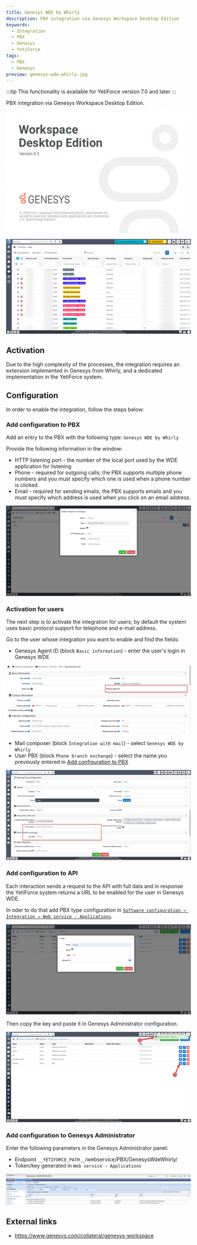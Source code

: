 ```yaml
---
title: Genesys WDE by Whirly
description: PBX integration via Genesys Workspace Desktop Edition
keywords:
  - Integration
  - PBX
  - Genesys
  - YetiForce
tags:
  - PBX
  - Genesys
preview: genesys-wde-whirly.jpg
---
```


:::tip This functionality is available for YetiForce version 7.0 and later
:::

PBX integration via Genesys Workspace Desktop Edition.

![genesys-wde-whirly.jpg](genesys-wde-whirly.jpg)

![genesys-crm.jpg](genesys-crm.jpg)

## Activation

Due to the high complexity of the processes, the integration requires an extension implemented in Genesys from Whirly, and a dedicated implementation in the YetiForce system.

## Configuration

In order to enable the integration, follow the steps below:

### Add configuration to PBX

Add an entry to the PBX with the following type: `Genesys WDE by Whirly`

Provide the following information in the window:

- HTTP listening port - the number of the local port used by the WDE application for listening
- Phone - required for outgoing calls; the PBX supports multiple phone numbers and you must specify which one is used when a phone number is clicked.
- Email - required for sending emails, the PBX supports emails and you must specify which address is used when you click on an email address.

![genesys-wde-whirly-1.jpg](genesys-wde-whirly-1.jpg)

### Activation for users

The next step is to activate the integration for users; by default the system uses basic protocol support for telephone and e-mail address.

Go to the user whose integration you want to enable and find the fields:

- Genesys Agent ID (block `Basic information`) - enter the user's login in Genesys WDE

![genesys-wde-whirly-2.jpg](genesys-wde-whirly-2.jpg)

- Mail composer (block `Integration with mail`) - select `Genesys WDE by Whirly`
- User PBX (block `Phone branch exchange`) - select the name you previously entered in [Add configuration to PBX](#add-configuration-to-pbx)

![genesys-wde-whirly-3.jpg](genesys-wde-whirly-3.jpg)

### Add configuration to API

Each interaction sends a request to the API with full data and in response the YetiForce system returns a URL to be enabled for the user in Genesys WDE.

In oder to do that add PBX type configuration in [`Software configuration → Integration → Web service - Applications`](/administrator-guides/integration/webservice-apps/).

![genesys-wde-whirly-4.jpg](genesys-wde-whirly-4.jpg)

Then copy the key and paste it in Genesys Administrator configuration.

![genesys-wde-whirly-5.jpg](genesys-wde-whirly-5.jpg)

### Add configuration to Genesys Administrator

Enter the following parameters in the Genesys Administrator panel:

- Endpoint `__YETIFORCE_PATH__`/webservice/PBX/GenesysWdeWhirly/
- Token/key generated in `Web service - Applications`

![genesys-wde-whirly-6.jpg](genesys-wde-whirly-6.jpg)

## External links

- https://www.genesys.com/collateral/genesys-workspace
